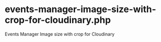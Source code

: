 # events-manager-image-size-with-crop-for-cloudinary.php
Events Manager Image size with crop for Cloudinary
